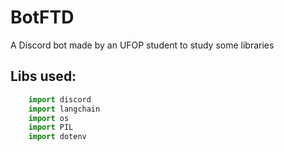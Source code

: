 # BotFTD

A Discord bot made by an UFOP student to study some libraries

## Libs used:
```python
    import discord
    import langchain
    import os
    import PIL
    import dotenv    
```